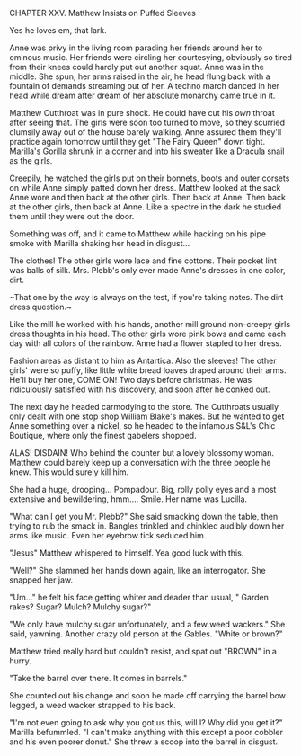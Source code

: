CHAPTER XXV. Matthew Insists on Puffed Sleeves

Yes he loves em, that lark.

Anne was privy in the living room parading her friends around her to ominous music. Her friends were circling her courtesying, obviously so tired from their knees could hardly put out another squat. Anne was in the middle. She spun, her arms raised in the air, he head flung back with a fountain of demands streaming out of her.  A techno march danced in her head while dream after dream of her absolute monarchy came true in it.

Matthew Cutthroat was in pure shock. He could have cut his _own_ throat after seeing that. The girls were soon too turned to move, so they scurried clumsily away out of the house barely walking. Anne assured them they'll practice again tomorrow until they get "The Fairy Queen" down tight. Marilla's Gorilla shrunk in a corner and into his sweater like a Dracula snail as the girls.

Creepily, he watched the girls put on their bonnets, boots and outer corsets on while Anne simply patted down her dress. Matthew looked at the sack Anne wore and then back at the other girls. Then back at Anne. Then back at the other girls, then back at Anne. Like a spectre in the dark he studied them until they were out the door.

Something was off, and it came to Matthew while hacking on his pipe smoke with Marilla shaking her head in disgust...

The clothes! The other girls wore lace and fine cottons. Their pocket lint was balls of silk. Mrs. Plebb's only ever made Anne's dresses in one color, dirt.

~That one by the way is always on the test, if you're taking notes. The dirt dress question.~

Like the mill he worked with his hands, another mill ground non-creepy girls dress thoughts in his head. The other girls wore pink bows and came each day with all colors of the rainbow. Anne had a flower stapled to her dress.

Fashion areas as distant to him as Antartica. Also the sleeves! The other girls' were so puffy, like little white bread loaves draped around their arms. He'll buy her one, COME ON! Two days before christmas. He was ridiculously satisfied with his discovery, and soon after he conked out.

The next day he headed carmodying to the store. The Cutthroats usually only dealt with one stop shop William Blake's makes. But he wanted to get Anne something over a nickel, so he headed to the infamous S&L's Chic Boutique, where only the finest gabelers shopped.

ALAS! DISDAIN! Who behind the counter but a lovely blossomy woman. Matthew could barely keep up a conversation with the three people he knew. This would surely kill him.

She had a huge, drooping... Pompadour. Big, rolly polly eyes and a most extensive and bewildering, hmm.... Smile. Her name was Lucilla.

"What can I get you Mr. Plebb?" She said smacking down the table, then trying to rub the smack in. Bangles trinkled and chinkled audibly down her arms like music. Even her eyebrow tick seduced him.

"Jesus" Matthew whispered to himself. Yea good luck with this.

"Well?" She slammed her hands down again, like an interrogator. She snapped her jaw.

"Um..." he felt his face getting whiter and deader than usual, " Garden rakes? Sugar? Mulch? Mulchy sugar?"

"We only have mulchy sugar unfortunately, and a few weed wackers." She said, yawning. Another crazy old person at the Gables. "White or brown?"

Matthew tried really hard but couldn't resist, and spat out "BROWN" in a hurry.

"Take the barrel over there. It comes in barrels."

She counted out his change and soon he made off carrying the barrel bow legged, a weed wacker strapped to his back.

"I'm not even going to ask why you got us this, will I? Why did you get it?" Marilla befummled. "I can't make anything with this except a poor cobbler and his even poorer donut." She threw a scoop into the barrel in disgust.
